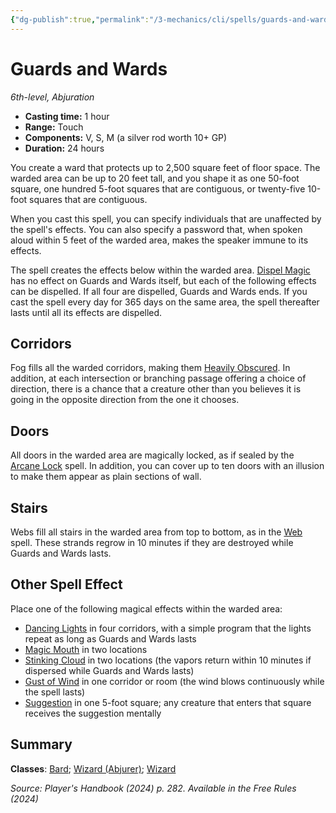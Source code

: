 ```yaml
---
{"dg-publish":true,"permalink":"/3-mechanics/cli/spells/guards-and-wards-xphb/","tags":["ttrpg-cli/compendium/src/5e/xphb","ttrpg-cli/spell/class/bard","ttrpg-cli/spell/class/wizard","ttrpg-cli/spell/level/6th-level","ttrpg-cli/spell/school/abjuration","ttrpg-cli/spell/subclass/abjurer"],"noteIcon":""}
---
```


# Guards and Wards
*6th-level, Abjuration*  


- **Casting time:** 1 hour
- **Range:** Touch
- **Components:** V, S, M (a silver rod worth 10+ GP)
- **Duration:** 24 hours

You create a ward that protects up to 2,500 square feet of floor space. The warded area can be up to 20 feet tall, and you shape it as one 50-foot square, one hundred 5-foot squares that are contiguous, or twenty-five 10-foot squares that are contiguous.

When you cast this spell, you can specify individuals that are unaffected by the spell's effects. You can also specify a password that, when spoken aloud within 5 feet of the warded area, makes the speaker immune to its effects.

The spell creates the effects below within the warded area. [Dispel Magic](3-Mechanics/CLI/spells/dispel-magic-xphb.md) has no effect on Guards and Wards itself, but each of the following effects can be dispelled. If all four are dispelled, Guards and Wards ends. If you cast the spell every day for 365 days on the same area, the spell thereafter lasts until all its effects are dispelled.

## Corridors

Fog fills all the warded corridors, making them [Heavily Obscured](3-Mechanics/CLI/rules/variant-rules/heavily-obscured-xphb.md). In addition, at each intersection or branching passage offering a choice of direction, there is a  chance that a creature other than you believes it is going in the opposite direction from the one it chooses.

## Doors

All doors in the warded area are magically locked, as if sealed by the [Arcane Lock](3-Mechanics/CLI/spells/arcane-lock-xphb.md) spell. In addition, you can cover up to ten doors with an illusion to make them appear as plain sections of wall.

## Stairs

Webs fill all stairs in the warded area from top to bottom, as in the [Web](3-Mechanics/CLI/spells/web-xphb.md) spell. These strands regrow in 10 minutes if they are destroyed while Guards and Wards lasts.

## Other Spell Effect

Place one of the following magical effects within the warded area:

- [Dancing Lights](3-Mechanics/CLI/spells/dancing-lights-xphb.md) in four corridors, with a simple program that the lights repeat as long as Guards and Wards lasts  
- [Magic Mouth](3-Mechanics/CLI/spells/magic-mouth-xphb.md) in two locations  
- [Stinking Cloud](3-Mechanics/CLI/spells/stinking-cloud-xphb.md) in two locations (the vapors return within 10 minutes if dispersed while Guards and Wards lasts)  
- [Gust of Wind](3-Mechanics/CLI/spells/gust-of-wind-xphb.md) in one corridor or room (the wind blows continuously while the spell lasts)  
- [Suggestion](3-Mechanics/CLI/spells/suggestion-xphb.md) in one 5-foot square; any creature that enters that square receives the suggestion mentally  

## Summary

**Classes**: [Bard](3-Mechanics/CLI/lists/list-spells-classes-bard.md); [Wizard (Abjurer)](3-Mechanics/CLI/lists/list-spells-classes-wizard-xphb-abjurer-xphb.md "subclass=XPHB;class=XPHB"); [Wizard](3-Mechanics/CLI/lists/list-spells-classes-wizard.md)

*Source: Player's Handbook (2024) p. 282. Available in the Free Rules (2024)*